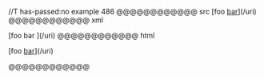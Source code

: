 //T has-passed:no
example 486
@@@@@@@@@@@@ src
[foo [bar](/uri)](/uri)
@@@@@@@@@@@@ xml
<?xml version="1.0" encoding="UTF-8"?>
<!DOCTYPE document SYSTEM "CommonMark.dtd">
<document xmlns="http://commonmark.org/xml/1.0">
  <paragraph>
    <text>[foo </text>
    <link destination="/uri" title="">
      <text>bar</text>
    </link>
    <text>](/uri)</text>
  </paragraph>
</document>
@@@@@@@@@@@@ html
<p>[foo <a href="/uri">bar</a>](/uri)</p>
@@@@@@@@@@@@
